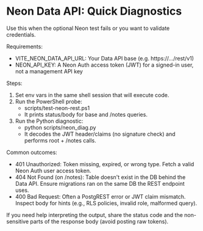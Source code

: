 # Neon Data API: Quick Diagnostics

Use this when the optional Neon test fails or you want to validate credentials.

Requirements:
- VITE_NEON_DATA_API_URL: Your Data API base (e.g. https://.../rest/v1)
- NEON_API_KEY: A Neon Auth access token (JWT) for a signed-in user, not a management API key

Steps:
1) Set env vars in the same shell session that will execute code.
2) Run the PowerShell probe:
   - scripts/test-neon-rest.ps1
   - It prints status/body for base and /notes queries.
3) Run the Python diagnostic:
   - python scripts/neon_diag.py
   - It decodes the JWT header/claims (no signature check) and performs root + /notes calls.

Common outcomes:
- 401 Unauthorized: Token missing, expired, or wrong type. Fetch a valid Neon Auth user access token.
- 404 Not Found (on /notes): Table doesn't exist in the DB behind the Data API. Ensure migrations ran on the same DB the REST endpoint uses.
- 400 Bad Request: Often a PostgREST error or JWT claim mismatch. Inspect body for hints (e.g., RLS policies, invalid role, malformed query).

If you need help interpreting the output, share the status code and the non-sensitive parts of the response body (avoid posting raw tokens).
